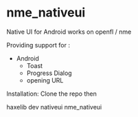# nme_nativeui

Native UI for Android works on openfl / nme

Providing support for :
- Android 
  * Toast
  * Progress Dialog
  * opening URL

Installation:
Clone the repo then

haxelib dev nativeui nme_nativeui
